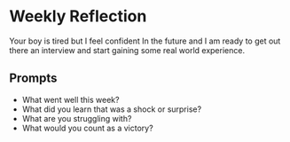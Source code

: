 # Weekly Reflection
Your boy is tired but I feel confident In the future and I am ready to get out there an interview and start gaining some real world experience.
## Prompts
- What went well this week?
- What did you learn that was a shock or surprise?
- What are you struggling with?
- What would you count as a victory?
